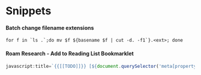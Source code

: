 # Snippets

#### Batch change filename extensions
  
  ```shell
  for f in `ls .`;do mv $f ${basename $f | cut -d. -f1`}.<ext>; done
  ```
#### Roam Research - Add to Reading List Bookmarklet
  ````js
  javascript:title=`{{[[TODO]]}} [${document.querySelector('meta[property="og:title"]')?.content ?? document.title}](${document.URL}) by [[${document.querySelector('meta[name="author"]')?.content ?? document.querySelector('meta[property="og:site_name"]').content ?? ''}]]`;if(title){void(prompt('Page Title',title));}
  ````
